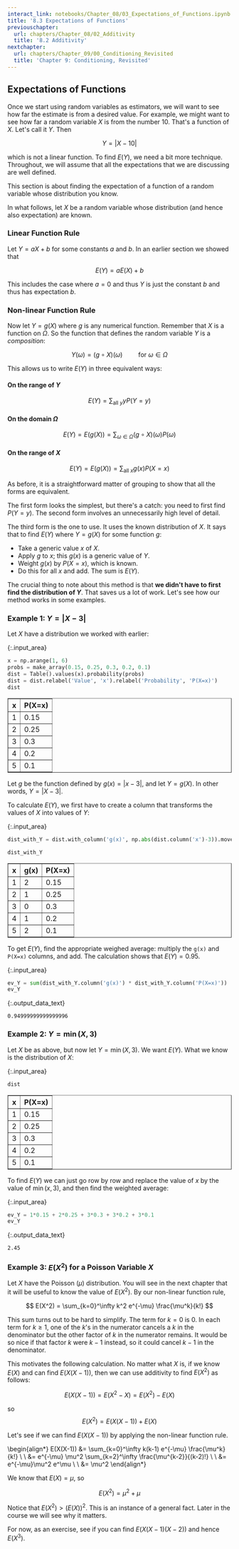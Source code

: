 ```yaml
---
interact_link: notebooks/Chapter_08/03_Expectations_of_Functions.ipynb
title: '8.3 Expectations of Functions'
previouschapter:
  url: chapters/Chapter_08/02_Additivity
  title: '8.2 Additivity'
nextchapter:
  url: chapters/Chapter_09/00_Conditioning_Revisited
  title: 'Chapter 9: Conditioning, Revisited'
---
```


## Expectations of Functions ##

Once we start using random variables as estimators, we will want to see how far the estimate is from a desired value. For example, we might want to see how far a random variable $X$ is from the number 10. That's a function of $X$. Let's call it $Y$. Then

$$
Y = |X - 10|
$$

which is not a linear function. To find $E(Y)$, we need a bit more technique. Throughout, we will assume that all the expectations that we are discussing are well defined.

This section is about finding the expectation of a function of a random variable whose distribution you know.

In what follows, let $X$ be a random variable whose distribution (and hence also expectation) are known.

### Linear Function Rule ###
Let $Y = aX + b$ for some constants $a$ and $b$. In an earlier section we showed that

$$
E(Y) = aE(X) + b
$$

This includes the case where $a=0$ and thus $Y$ is just the constant $b$ and thus has expectation $b$.

### Non-linear Function Rule ###
Now let $Y = g(X)$ where $g$ is any numerical function. Remember that $X$ is a function on $\Omega$. So the function that defines the random variable $Y$ is a *composition*:

$$
Y(\omega) = (g \circ X) (\omega) ~~~~~~~~~ \text{for } \omega \in \Omega
$$

This allows us to write $E(Y)$ in three equivalent ways:

#### On the range of $Y$ ####
$$
E(Y) =  \sum_{\text{all }y} yP(Y=y)
$$

#### On the domain $\Omega$ ####
$$
E(Y) = E(g(X)) = \sum_{\omega \in \Omega} (g \circ X) (\omega) P(\omega)
$$

#### On the range of $X$ ####
$$
E(Y) = E(g(X)) = \sum_{\text{all }x} g(x)P(X=x)
$$

As before, it is a straightforward matter of grouping to show that all the forms are equivalent.

The first form looks the simplest, but there's a catch: you need to first find $P(Y=y)$. The second form involves an unnecessarily high level of detail.

The third form is the one to use. It uses the known distribution of $X$. It says that to find $E(Y)$ where $Y = g(X)$ for some function $g$:
- Take a generic value $x$ of $X$.
- Apply $g$ to $x$; this $g(x)$ is a generic value of $Y$.
- Weight $g(x)$ by $P(X=x)$, which is known.
- Do this for all $x$ and add. The sum is $E(Y)$.

The crucial thing to note about this method is that **we didn't have to first find the distribution of $Y$**. That saves us a lot of work. Let's see how our method works in some examples.

### Example 1: $Y = |X-3|$ ###
Let $X$ have a distribution we worked with earlier:


{:.input_area}
```python
x = np.arange(1, 6)
probs = make_array(0.15, 0.25, 0.3, 0.2, 0.1)
dist = Table().values(x).probability(probs)
dist = dist.relabel('Value', 'x').relabel('Probability', 'P(X=x)')
dist
```




<div markdown="0">
<table border="1" class="dataframe">
    <thead>
        <tr>
            <th>x</th> <th>P(X=x)</th>
        </tr>
    </thead>
    <tbody>
        <tr>
            <td>1   </td> <td>0.15  </td>
        </tr>
        <tr>
            <td>2   </td> <td>0.25  </td>
        </tr>
        <tr>
            <td>3   </td> <td>0.3   </td>
        </tr>
        <tr>
            <td>4   </td> <td>0.2   </td>
        </tr>
        <tr>
            <td>5   </td> <td>0.1   </td>
        </tr>
    </tbody>
</table>
</div>



Let $g$ be the function defined by $g(x) = |x-3|$, and let $Y = g(X)$. In other words, $Y = |X - 3|$. 

To calculate $E(Y)$, we first have to create a column that transforms the values of $X$ into values of $Y$:


{:.input_area}
```python
dist_with_Y = dist.with_column('g(x)', np.abs(dist.column('x')-3)).move_to_end('P(X=x)')

dist_with_Y
```




<div markdown="0">
<table border="1" class="dataframe">
    <thead>
        <tr>
            <th>x</th> <th>g(x)</th> <th>P(X=x)</th>
        </tr>
    </thead>
    <tbody>
        <tr>
            <td>1   </td> <td>2   </td> <td>0.15  </td>
        </tr>
        <tr>
            <td>2   </td> <td>1   </td> <td>0.25  </td>
        </tr>
        <tr>
            <td>3   </td> <td>0   </td> <td>0.3   </td>
        </tr>
        <tr>
            <td>4   </td> <td>1   </td> <td>0.2   </td>
        </tr>
        <tr>
            <td>5   </td> <td>2   </td> <td>0.1   </td>
        </tr>
    </tbody>
</table>
</div>



To get $E(Y)$, find the appropriate weighed average: multiply the `g(x)` and `P(X=x)` columns, and add. The calculation shows that $E(Y) = 0.95$.


{:.input_area}
```python
ev_Y = sum(dist_with_Y.column('g(x)') * dist_with_Y.column('P(X=x)'))
ev_Y
```




{:.output_data_text}
```
0.94999999999999996
```



### Example 2: $Y = \min(X, 3)$ ###
Let $X$ be as above, but now let $Y = \min(X, 3)$. We want $E(Y)$. What we know is the distribution of $X$:


{:.input_area}
```python
dist
```




<div markdown="0">
<table border="1" class="dataframe">
    <thead>
        <tr>
            <th>x</th> <th>P(X=x)</th>
        </tr>
    </thead>
    <tbody>
        <tr>
            <td>1   </td> <td>0.15  </td>
        </tr>
        <tr>
            <td>2   </td> <td>0.25  </td>
        </tr>
        <tr>
            <td>3   </td> <td>0.3   </td>
        </tr>
        <tr>
            <td>4   </td> <td>0.2   </td>
        </tr>
        <tr>
            <td>5   </td> <td>0.1   </td>
        </tr>
    </tbody>
</table>
</div>



To find $E(Y)$ we can just go row by row and replace the value of $x$ by the value of $\min(x, 3)$, and then find the weighted average:


{:.input_area}
```python
ev_Y = 1*0.15 + 2*0.25 + 3*0.3 + 3*0.2 + 3*0.1
ev_Y
```




{:.output_data_text}
```
2.45
```



### Example 3: $E(X^2)$ for a Poisson Variable $X$ ###
Let $X$ have the Poisson $(\mu)$ distribution. You will see in the next chapter that it will be useful to know the value of $E(X^2)$. By our non-linear function rule,

$$
E(X^2) = \sum_{k=0}^\infty k^2 e^{-\mu} \frac{\mu^k}{k!}
$$

This sum turns out to be hard to simplify. The term for $k=0$ is 0. In each term for $k \ge 1$, one of the $k$'s in the numerator cancels a $k$ in the denominator but the other factor of $k$ in the numerator remains. It would be so nice if that factor $k$ were $k-1$ instead, so it could cancel $k-1$ in the denominator.

This motivates the following calculation. No matter what $X$ is, if we know $E(X)$ and can find $E(X(X-1))$, then we can use additivity to find $E(X^2)$ as follows:

$$
E(X(X-1)) = E(X^2 - X) = E(X^2) - E(X) 
$$

so
$$
E(X^2) = E(X(X-1)) + E(X)
$$

Let's see if we can find $E(X(X-1))$ by applying the non-linear function rule.

\begin{align*}
E(X(X-1)) &= \sum_{k=0}^\infty k(k-1) e^{-\mu} \frac{\mu^k}{k!} \\ \\
&= e^{-\mu} \mu^2 \sum_{k=2}^\infty \frac{\mu^{k-2}}{(k-2)!} \\ \\
&= e^{-\mu}\mu^2 e^\mu \\ \\
&= \mu^2
\end{align*}

We know that $E(X) = \mu$, so

$$
E(X^2) = \mu^2 + \mu
$$

Notice that $E(X^2) > (E(X))^2$. This is an instance of a general fact. Later in the course we will see why it matters.

For now, as an exercise, see if you can find $E(X(X-1)(X-2))$ and hence $E(X^3)$.
